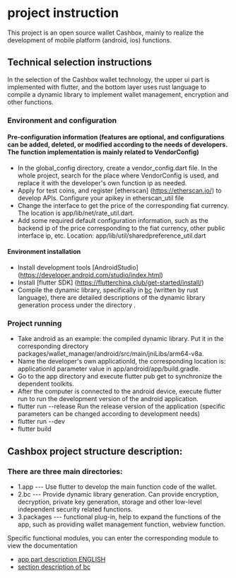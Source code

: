 # project instruction
This project is an open source wallet Cashbox, mainly to realize the development of mobile platform (android, ios) functions.

## Technical selection instructions
In the selection of the Cashbox wallet technology, the upper ui part is implemented with flutter, and the bottom layer uses rust language to compile a dynamic library to implement wallet management, encryption and other functions.

### Environment and configuration
#### Pre-configuration information (features are optional, and configurations can be added, deleted, or modified according to the needs of developers. The function implementation is mainly related to VendorConfig)
- In the global_config directory, create a vendor_config.dart file. In the whole project, search for the place where VendorConfig is used, and replace it with the developer's own function ip as needed.
- Apply for test coins, and register [etherscan] (https://etherscan.io/) to develop APIs. Configure your apikey in etherscan_util file
- Change the interface to get the price of the corresponding fiat currency. The location is app/lib/net/rate_util.dart.
- Add some required default configuration information, such as the backend ip of the price corresponding to the fiat currency, other public interface ip, etc. Location: app/lib/util/sharedpreference_util.dart

#### Environment installation
- Install development tools [AndroidStudio] (https://developer.android.com/studio/index.html)
- Install [flutter SDK] (https://flutterchina.club/get-started/install/)
- Compile the dynamic library, specifically in [bc](https://github.com/scryinfo/cashbox/blob/master/bc/README.md) (written by rust language), there are detailed descriptions of the dynamic library generation process under the directory .

### Project running
   - Take android as an example: the compiled dynamic library. Put it in the corresponding directory packages/wallet_manager/android/src/main/jniLibs/arm64-v8a.
   - Name the developer's own applicationId, the corresponding location is: applicationId parameter value in app/android/app/build.gradle.
   - Go to the app directory and execute flutter pub get to synchronize the dependent toolkits.
   - After the computer is connected to the android device, execute flutter run to run the development version of the android application.
   - flutter run --release Run the release version of the application (specific parameters can be changed according to development needs)
   - flutter run --dev
   - flutter build

## Cashbox project structure description:
### There are three main directories:
- 1.app --- Use flutter to develop the main function code of the wallet.
- 2.bc --- Provide dynamic library generation. Can provide encryption, decryption, private key generation, storage and other low-level independent security related functions.
- 3.packages --- functional plug-in, help to expand the functions of the app, such as providing wallet management function, webview function.

Specific functional modules, you can enter the corresponding module to view the documentation
- [app part description ENGLISH](https://github.com/scryinfo/cashbox/blob/master/app/README_EN.md)
- [section description of bc](https://github.com/scryinfo/cashbox/blob/master/bc/README.md)
